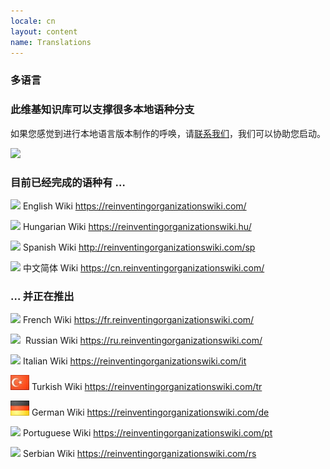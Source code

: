 ```yaml
---
locale: cn
layout: content
name: Translations
---
```

### 多语言

### 此维基知识库可以支撑很多本地语种分支

如果您感觉到进行本地语言版本制作的呼唤，请[联系我们](https://reinventingorganizationswiki.com/pages/how-can-you-contribute/)，我们可以协助您启动。

![](/media/languages-write.jpg)

### 目前已经完成的语种有 …

![](https://cn--reinventingorganizations-wiki.netlify.app/media/flagGreatBritainXXS.png)      English Wiki [](https://reinventingorganizationswiki.netlify.app/)<https://reinventingorganizationswiki.com/>

![](/media/flaghungary.jpg)      Hungarian Wiki <https://reinventingorganizationswiki.hu/>

![](/media/flagspain.jpg)      Spanish Wiki <http://reinventingorganizationswiki.com/sp>

![](/media/flagchina.jpg)       中文简体 Wiki <https://cn.reinventingorganizationswiki.com/>

### … 并正在推出

![](/media/flagfrance.png)      French Wiki <https://fr.reinventingorganizationswiki.com/>

![](https://reinventingorganizations-wiki.netlify.app/media/flagrussia.jpg)      Russian Wiki <https://ru.reinventingorganizationswiki.com/>

![](/media/flagitalysmall.jpg)      Italian Wiki <https://reinventingorganizationswiki.com/it>

![](/media/flagturkey.jpg)      Turkish Wiki <https://reinventingorganizationswiki.com/tr>

![](/media/flaggermany.jpg)      German Wiki <https://reinventingorganizationswiki.com/de>

![](/media/flagbrazil.jpg) Portuguese Wiki <https://reinventingorganizationswiki.com/pt>

![](/media/flagserbiamontenegro-petite.jpeg) Serbian Wiki
<https://reinventingorganizationswiki.com/rs>

